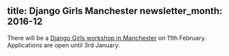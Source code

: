 title: Django Girls Manchester
newsletter_month: 2016-12
---
There will be a [Django Girls workshop in Manchester](https://djangogirls.org/manchester/) on 11th February.  Applications are open until 3rd January.
